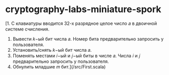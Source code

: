 # cryptography-labs-miniature-spork
[1. С клавиатуры вводится 32-х разрядное целое число 𝑎 в двоичной системе счисления.
  1. Вывести 𝑘−ый бит числа 𝑎. Номер бита предварительно запросить у пользователя.
  2. Установить/снять 𝑘−ый бит числа 𝑎.
  3. Поменять местами 𝑖−ый и 𝑗−ый биты в числе 𝑎. Числа 𝑖 и 𝑗 предварительно запросить у пользователя.
  4. Обнулить младшие 𝑚 бит.](/src/First.scala)
